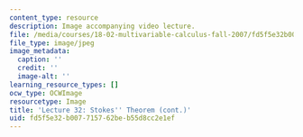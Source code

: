 ```yaml
---
content_type: resource
description: Image accompanying video lecture.
file: /media/courses/18-02-multivariable-calculus-fall-2007/fd5f5e32b007715762beb55d8cc2e1ef_32.jpg
file_type: image/jpeg
image_metadata:
  caption: ''
  credit: ''
  image-alt: ''
learning_resource_types: []
ocw_type: OCWImage
resourcetype: Image
title: 'Lecture 32: Stokes'' Theorem (cont.)'
uid: fd5f5e32-b007-7157-62be-b55d8cc2e1ef
---
```

